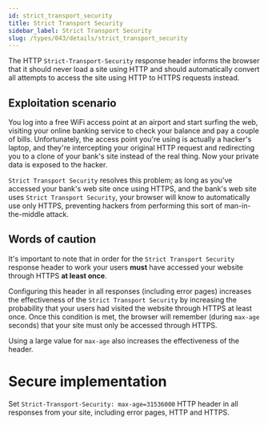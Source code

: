 ```yaml
---
id: strict_transport_security
title: Strict Transport Security
sidebar_label: Strict Transport Security
slug: /types/043/details/strict_transport_security
---
```


The HTTP `Strict-Transport-Security` response header informs the browser that
it should never load a site using HTTP and should automatically convert all
attempts to access the site using HTTP to HTTPS requests instead.

## Exploitation scenario

You log into a free WiFi access point at an airport and start surfing the web,
visiting your online banking service to check your balance and pay a couple of bills.
Unfortunately, the access point you're using is actually a hacker's laptop,
and they're intercepting your original HTTP request and redirecting you to a
clone of your bank's site instead of the real thing.
Now your private data is exposed to the hacker.

`Strict Transport Security` resolves this problem;
as long as you've accessed your bank's web site once using HTTPS,
and the bank's web site uses `Strict Transport Security`,
your browser will know to automatically use only HTTPS,
preventing hackers from performing this sort of man-in-the-middle attack.

## Words of caution

It's important to note that in order for the `Strict Transport Security`
response header to work your users **must** have accessed your website through
HTTPS **at least once**.

Configuring this header in all responses (including error pages) increases
the effectiveness of the `Strict Transport Security` by increasing the
probability that your users had visited the website through HTTPS at least once.
Once this condition is met, the browser will remember (during `max-age` seconds) that your site must only be accessed through HTTPS.

Using a large value for `max-age` also increases the effectiveness of the
header.

# Secure implementation

Set `Strict-Transport-Security: max-age=31536000` HTTP header in all
responses from your site, including error pages, HTTP and HTTPS.
